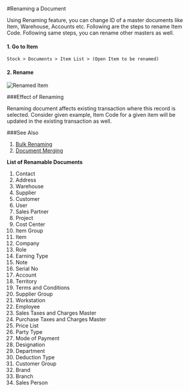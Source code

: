 #Renaming a Document

Using Renaming feature, you can change ID of a master documents like Item, Warehouse, Accounts etc. Following are the steps to rename Item Code. Following same steps, you can rename other masters as well.
 
#### 1. Go to Item

`Stock > Documents > Item List > (Open Item to be renamed)`

#### 2. Rename

<img alt="Renamed Item" class="screenshot" src="{{docs_base_url}}/assets/img/articles/rename-a-doc.gif">

###Effect of Renaming

Renaming document affects existing transaction where this record is selected. Consider given example, Item Code for a given item will be updated in the existing transaction as well.

###See Also

1. [Bulk Renaming](/docs/user/manual/en/using-erpnext/articles/bulk-rename.html)
2. [Document Merging](/docs/user/manual/en/using-erpnext/articles/merging-documents.html)

**List of Renamable Documents**

1. Contact        					     	
2. Address         					     	
3. Warehouse       			   
4. Supplier        		
5. Customer      						    	
6. User           				    	
7. Sales Partner  		
8. Project	   		
9. Cost Center	   	
10. Item Group
11. Item	   	
12. Company
13. Role
14. Earning Type
15. Note 
16. Serial No
17. Account
18. Territory
19. Terms and Conditions
20. Supplier Group	
21. Workstation		
22. Employee
23. Sales Taxes and Charges Master
24. Purchase Taxes and Charges Master
25. Price List
26. Party Type	
27. Mode of Payment
28. Designation
29. Department
30. Deduction Type
31. Customer Group
32. Brand	
33. Branch
34. Sales Person

<!-- markdown -->